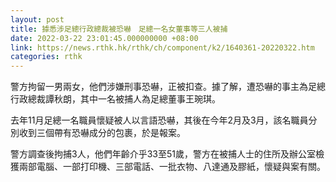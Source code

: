 ```yaml
---
layout: post
title: 據悉涉足總行政總裁被恐嚇　足總一名女董事等三人被捕
date: 2022-03-22 23:01:45.000000000 +08:00
link: https://news.rthk.hk/rthk/ch/component/k2/1640361-20220322.htm
categories: rthk
---
```


警方拘留一男兩女，他們涉嫌刑事恐嚇，正被扣查。據了解，遭恐嚇的事主為足總行政總裁譚秋朗，其中一名被捕人為足總董事王琬琪。

去年11月足總一名職員懷疑被人以言語恐嚇，其後在今年2月及3月，該名職員分別收到三個帶有恐嚇成分的包裹，於是報案。

警方調查後拘捕3人，他們年齡介乎33至51歲，警方在被捕人士的住所及辦公室檢獲兩部電腦、一部打印機、三部電話、一批衣物、八達通及膠紙，懷疑與案有關。
